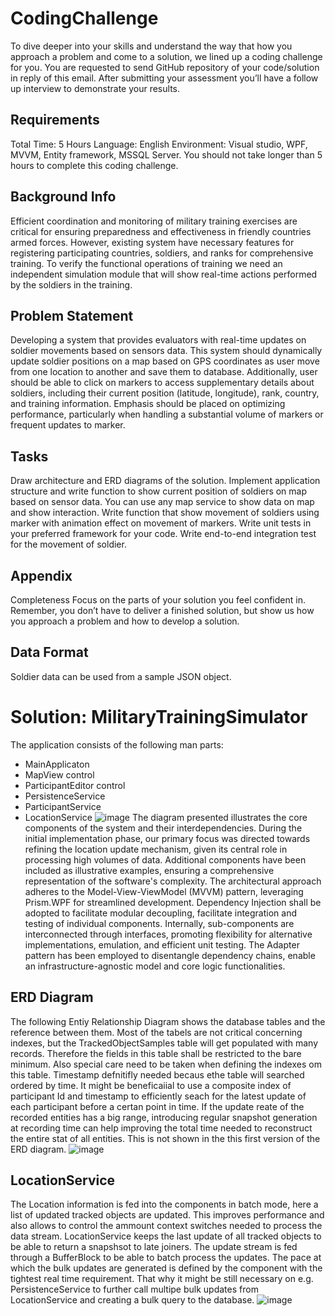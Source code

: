 # CodingChallenge
To dive deeper into your skills and understand the way that how you approach a problem and come to a solution, we lined up a coding challenge for you. You are requested to send GitHub repository of your code/solution in reply of this email.
After submitting your assessment you’ll have a follow up interview to demonstrate your results.
## Requirements
Total Time: 5 Hours
Language: English
Environment: Visual studio, WPF, MVVM, Entity framework, MSSQL Server.
You should not take longer than 5 hours to complete this coding challenge.
## Background Info
Efficient coordination and monitoring of military training exercises are critical for ensuring preparedness and effectiveness in friendly countries armed forces. However, existing system have necessary features for registering participating countries, soldiers, and ranks for comprehensive training. To verify the functional operations of training we need an independent simulation module that will show real-time actions performed by the soldiers in the training.
## Problem Statement
Developing a system that provides evaluators with real-time updates on soldier movements based on sensors data. This system should dynamically update soldier positions on a map based on GPS coordinates as user move from one location to another and save them to database. Additionally, user should be able to click on markers to access supplementary details about soldiers, including their current position (latitude, longitude), rank, country, and training information. Emphasis should be placed on optimizing performance, particularly when handling a substantial volume of markers or frequent updates to marker.
## Tasks
Draw architecture and ERD diagrams of the solution.
Implement application structure and write function to show current position of soldiers on map based on sensor data. You can use any map service to show data on map and show interaction.
Write function that show movement of soldiers using marker with animation effect on movement of markers.
Write unit tests in your preferred framework for your code.
Write end-to-end integration test for the movement of soldier.
## Appendix
Completeness
Focus on the parts of your solution you feel confident in. Remember, you don’t have to deliver a finished solution, but show us how you approach a problem and how to develop a solution.
## Data Format
Soldier data can be used from a sample JSON object.

# Solution: MilitaryTrainingSimulator
The application consists of the following man parts:
* MainApplicaton
* MapView control
* ParticipantEditor control
* PersistenceService
* ParticipantService
* LocationService
![image](https://github.com/MarcellecraM/CodingChallenge/assets/163450625/39f61d2e-98bb-494f-8ee9-e37f298ba6f9)
The diagram presented illustrates the core components of the system and their interdependencies. During the initial implementation phase, our primary focus was directed towards refining the location update mechanism, given its central role in processing high volumes of data. Additional components have been included as illustrative examples, ensuring a comprehensive representation of the software's complexity.
The architectural approach adheres to the Model-View-ViewModel (MVVM) pattern, leveraging Prism.WPF for streamlined development. Dependency Injection shall be adopted to facilitate modular decoupling, facilitate integration and testing of individual components. Internally, sub-components are interconnected through interfaces, promoting flexibility for alternative implementations, emulation, and efficient unit testing.
The Adapter pattern has been employed to disentangle dependency chains, enable an infrastructure-agnostic model and core logic functionalities.
## ERD Diagram
The following Entiy Relationship Diagram shows the database tables and the reference between them. Most of the tabels are not critical concerning indexes, but the TrackedObjectSamples table will get populated with many records. Therefore the fields in this table shall be restricted to the bare minimum. Also special care need to be taken when defining the indexes om this table. Timestamp defnitifly needed becaus ethe table will searched ordered by time. It might be beneficaiial to use a composite index of participant Id and timestamp to efficiently seach for the latest update of each participant before a certan point in time. If the update reate of the recorded entities has a big range, introducing regular snapshot generation at recording time can help improving the total time needed to reconstruct the entire stat of all entities. This is not shown in the this first version of the ERD diagram.
![image](https://github.com/MarcellecraM/CodingChallenge/assets/163450625/58c1aa3a-9c2e-4b00-8f3e-39cf6ccf0370)
## LocationService
The Location information is fed into the components in batch mode, here a list of updated tracked objects are updated. This improves performance and also allows to control the ammount context switches needed to process the data stream. LocationService keeps the last update of all tracked objects to be able to return a snapshsot to late joiners. The update stream is fed through a BufferBlock to be able to batch process the updates. The pace at which the bulk updates are generated is defined by the component with the tightest real time requirement. That why it might be still necessary on e.g. PersistenceService to further call multipe bulk updates from LocationService and creating a bulk query to the database.
![image](https://github.com/MarcellecraM/CodingChallenge/assets/163450625/249d083c-1ded-4485-aaf3-0a96f40ca73f)
